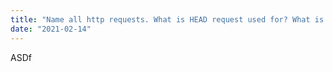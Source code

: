 ```yaml
---
title: "Name all http requests. What is HEAD request used for? What is OPTION request used for?"
date: "2021-02-14"
---
```


ASDf
